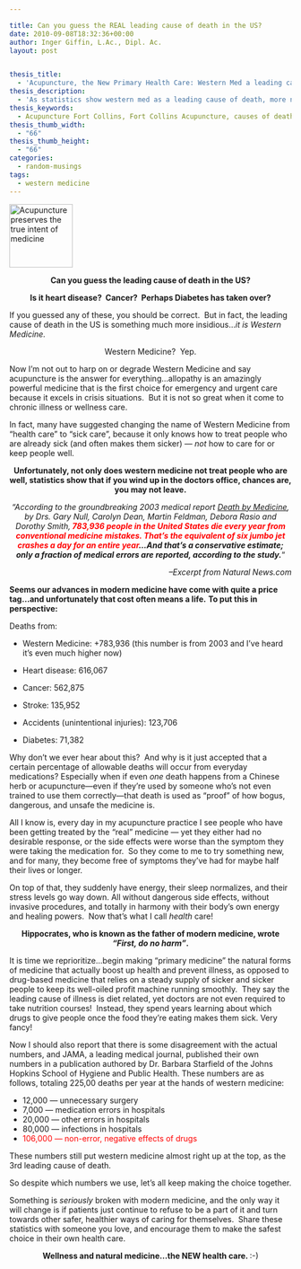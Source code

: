 ```yaml
---

title: Can you guess the REAL leading cause of death in the US?
date: 2010-09-08T18:32:36+00:00
author: Inger Giffin, L.Ac., Dipl. Ac.
layout: post


thesis_title:
  - 'Acupuncture, the New Primary Health Care: Western Med a leading cause of death'
thesis_description:
  - 'As statistics show western med as a leading cause of death, more need to turn to natural medicines like acupuncture that are safer & prevent disease  '
thesis_keywords:
  - Acupuncture Fort Collins, Fort Collins Acupuncture, causes of death
thesis_thumb_width:
  - "66"
thesis_thumb_height:
  - "66"
categories:
  - random-musings
tags:
  - western medicine
---
```

[<img class="size-full wp-image-915 alignleft" title="Acupuncture preserves the true intent of medicine" src="http://www.wisdomwaysacupuncture.com/wp-content/uploads/2010/09/medicine.jpg" alt="Acupuncture preserves the true intent of medicine" width="113" height="113" srcset="http://www.wisdomwaysacupuncture.com/wp-content/uploads/2010/09/medicine.jpg 225w, http://www.wisdomwaysacupuncture.com/wp-content/uploads/2010/09/medicine-150x149.jpg 150w" sizes="(max-width: 113px) 100vw, 113px" />](http://www.wisdomwaysacupuncture.com/wp-content/uploads/2010/09/medicine.jpg)

<p style="text-align: center;">
  <strong>Can you guess the leading cause of death in the US?</strong>
</p>

<p style="text-align: center;">
  <strong>Is it heart disease?  Cancer?  Perhaps Diabetes has taken over?</strong>
</p>

If you guessed any of these, you should be correct.  But in fact, the leading cause of death in the US is something much more insidious&#8230;_it is Western Medicine._ 

<p style="text-align: center;">
  Western Medicine?  Yep.
</p>

Now I&#8217;m not out to harp on or degrade Western Medicine and say acupuncture is the answer for everything&#8230;allopathy is an amazingly powerful medicine that is the first choice for emergency and urgent care because it excels in crisis situations.  But it is not so great when it come to chronic illness or wellness care.

In fact, many have suggested changing the name of Western Medicine from &#8220;health care&#8221; to &#8220;sick care&#8221;, because it only knows how to treat people who are already sick (and often makes them sicker) &#8212; _not_ how to care for or keep people well.

<p style="text-align: center;">
  <strong>Unfortunately, not only does western medicine not treat people who are well, statistics show that if you wind up in the doctors office, chances are, you may not leave.</strong>
</p>

<p style="text-align: center;">
  <em>&#8220;According to the groundbreaking 2003 medical report <a title="Death by Medicine" href="http://www.lef.org/magazine/mag2004/mar2004_awsi_death_01.htm" target="_blank" rel="noopener">Death by Medicine</a>, by Drs. Gary Null, Carolyn Dean, Martin Feldman, Debora Rasio and Dorothy Smith,<strong> <span style="color: #ff0000;">783,936 people in the United States die every year from conventional medicine mistakes. That&#8217;s the equivalent of six jumbo jet crashes a day for an entire year</span>&#8230;And that&#8217;s a conservative estimate; only a fraction of medical errors are reported, according to the study.</strong></em>&#8220;
</p>

<p style="text-align: right;">
  <em>&#8211;Excerpt from Natural News.com</em>
</p>

**Seems our advances in modern medicine have come with quite a price tag&#8230;and unfortunately that cost often means a life.** **To put this in perspective:**

Deaths from:

  * Western Medicine: +783,936 (this number is from 2003 and I&#8217;ve heard it&#8217;s even much higher now)

<div>
  <ul>
    <li>
      Heart disease: 616,067
    </li>
  </ul>
</div>

<div>
  <ul>
    <li>
      Cancer: 562,875
    </li>
  </ul>
</div>

<div>
  <ul>
    <li>
      Stroke: 135,952
    </li>
  </ul>
</div>

<div>
  <ul>
    <li>
      Accidents (unintentional injuries): 123,706
    </li>
  </ul>
</div>

  * Diabetes: 71,382

Why don&#8217;t we ever hear about this?  And why is it just accepted that a certain percentage of allowable deaths will occur from everyday medications? Especially when if even _one_ death happens from a Chinese herb or acupuncture&#8212;even if they&#8217;re used by someone who&#8217;s not even trained to use them correctly&#8212;that death is used as &#8220;proof&#8221; of how bogus, dangerous, and unsafe the medicine is.

All I know is, every day in my acupuncture practice I see people who have been getting treated by the &#8220;real&#8221; medicine &#8212; yet they either had no desirable response, or the side effects were worse than the symptom they were taking the medication for.  So they come to me to try something new, and for many, they become free of symptoms they&#8217;ve had for maybe half their lives or longer.

On top of that, they suddenly have energy, their sleep normalizes, and their stress levels go way down. All without dangerous side effects, without invasive procedures, and totally in harmony with their body&#8217;s own energy and healing powers.  Now that&#8217;s what I call _health_ care!

<p style="text-align: center;">
  <strong>Hippocrates, who is known as the father of modern medicine, wrote <em>&#8220;First, do no harm&#8221;</em>. </strong>
</p>

It is time we reprioritize&#8230;begin making &#8220;primary medicine&#8221; the natural forms of medicine that actually boost up health and prevent illness, as opposed to drug-based medicine that relies on a steady supply of sicker and sicker people to keep its well-oiled profit machine running smoothly.  They say the leading cause of illness is diet related, yet doctors are not even required to take nutrition courses!  Instead, they spend years learning about which drugs to give people once the food they&#8217;re eating makes them sick. Very fancy!

Now I should also report that there is some disagreement with the actual numbers, and JAMA, a leading medical journal, published their own numbers in a publication authored by Dr. Barbara Starfield of the Johns Hopkins School of Hygiene and Public Health. These numbers are as follows, totaling 225,00 deaths per year at the hands of western medicine:

  * 12,000 &#8212; unnecessary surgery
  * 7,000 &#8212; medication errors in hospitals
  * 20,000 &#8212; other errors in hospitals
  * 80,000 &#8212; infections in hospitals
  * <span style="color: #ff0000;">106,000 &#8212; non-error, negative effects of drugs </span>

These numbers still put western medicine almost right up at the top, as the 3rd leading cause of death.

So despite which numbers we use, let&#8217;s all keep making the choice together.

Something is _seriously_ broken with modern medicine, and the only way it will change is if patients just continue to refuse to be a part of it and turn towards other safer, healthier ways of caring for themselves.  Share these statistics with someone you love, and encourage them to make the safest choice in their own health care.

<p style="text-align: center;">
  <strong>Wellness and natural medicine&#8230;the NEW health care. </strong> :-)
</p>

<p style="text-align: center;">
  <strong> </strong>
</p>